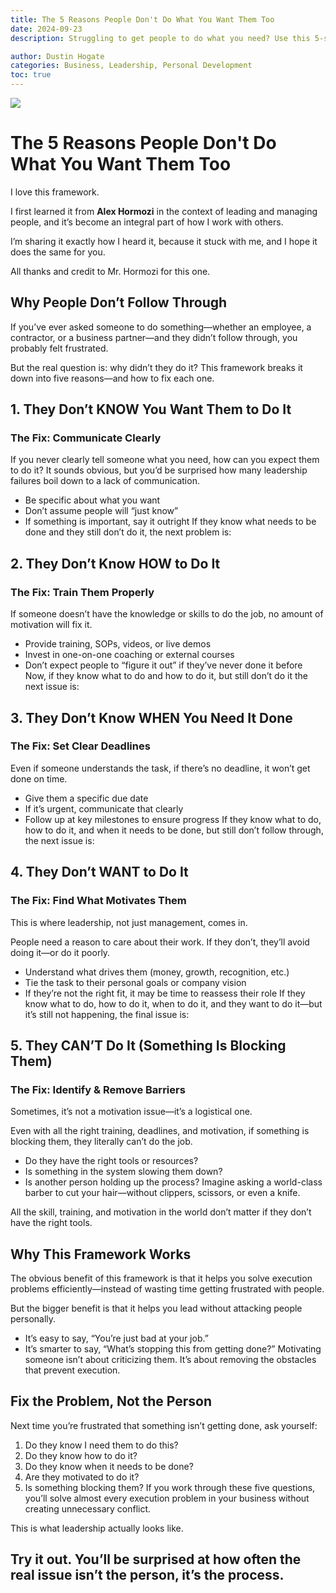 ```yaml
---
title: The 5 Reasons People Don't Do What You Want Them Too
date: 2024-09-23
description: Struggling to get people to do what you need? Use this 5-step framework to identify the real issue—so you fix the problem, not attack the person.

author: Dustin Hogate
categories: Business, Leadership, Personal Development
toc: true
---
```


![](the-5-reasons-people-don-t-do-what-you-want-them-to-1.png)
# The 5 Reasons People Don't Do What You Want Them Too
I love this framework.

I first learned it from **Alex Hormozi** in the context of leading and managing people, and it’s become an integral part of how I work with others.

I’m sharing it exactly how I heard it, because it stuck with me, and I hope it does the same for you.

All thanks and credit to Mr. Hormozi for this one.

## Why People Don’t Follow Through

If you’ve ever asked someone to do something—whether an employee, a contractor, or a business partner—and they didn’t follow through, you probably felt frustrated.

But the real question is: why didn’t they do it?
This framework breaks it down into five reasons—and how to fix each one.

## 1. They Don’t KNOW You Want Them to Do It


### The Fix: Communicate Clearly

If you never clearly tell someone what you need, how can you expect them to do it?
It sounds obvious, but you’d be surprised how many leadership failures boil down to a lack of communication.
- Be specific about what you want
- Don’t assume people will “just know”
- If something is important, say it outright
If they know what needs to be done and they still don’t do it, the next problem is:

## 2. They Don’t Know HOW to Do It


### The Fix: Train Them Properly

If someone doesn’t have the knowledge or skills to do the job, no amount of motivation will fix it.
- Provide training, SOPs, videos, or live demos
- Invest in one-on-one coaching or external courses
- Don’t expect people to “figure it out” if they’ve never done it before
Now, if they know what to do and how to do it, but still don’t do it the next issue is:

## 3. They Don’t Know WHEN You Need It Done


### The Fix: Set Clear Deadlines

Even if someone understands the task, if there’s no deadline, it won’t get done on time.
- Give them a specific due date
- If it’s urgent, communicate that clearly
- Follow up at key milestones to ensure progress
If they know what to do, how to do it, and when it needs to be done, but still don’t follow through, the next issue is:

## 4. They Don’t WANT to Do It


### The Fix: Find What Motivates Them

This is where leadership, not just management, comes in.

People need a reason to care about their work. If they don’t, they’ll avoid doing it—or do it poorly.
- Understand what drives them (money, growth, recognition, etc.)
- Tie the task to their personal goals or company vision
- If they’re not the right fit, it may be time to reassess their role
If they know what to do, how to do it, when to do it, and they want to do it—but it’s still not happening, the final issue is:

## 5. They CAN’T Do It (Something Is Blocking Them)


### The Fix: Identify & Remove Barriers

Sometimes, it’s not a motivation issue—it’s a logistical one.

Even with all the right training, deadlines, and motivation, if something is blocking them, they literally can’t do the job.
- Do they have the right tools or resources?
- Is something in the system slowing them down?
- Is another person holding up the process?
Imagine asking a world-class barber to cut your hair—without clippers, scissors, or even a knife.

All the skill, training, and motivation in the world don’t matter if they don’t have the right tools.

## Why This Framework Works

The obvious benefit of this framework is that it helps you solve execution problems efficiently—instead of wasting time getting frustrated with people.

But the bigger benefit is that it helps you lead without attacking people personally.
- It’s easy to say, “You’re just bad at your job.”
- It’s smarter to say, “What’s stopping this from getting done?”
Motivating someone isn’t about criticizing them. It’s about removing the obstacles that prevent execution.

## Fix the Problem, Not the Person

Next time you’re frustrated that something isn’t getting done, ask yourself:
1. Do they know I need them to do this?
2. Do they know how to do it?
3. Do they know when it needs to be done?
4. Are they motivated to do it?
5. Is something blocking them?
If you work through these five questions, you’ll solve almost every execution problem in your business without creating unnecessary conflict.

This is what leadership actually looks like.

Try it out. You’ll be surprised at how often the real issue isn’t the person, it’s the process.
---
